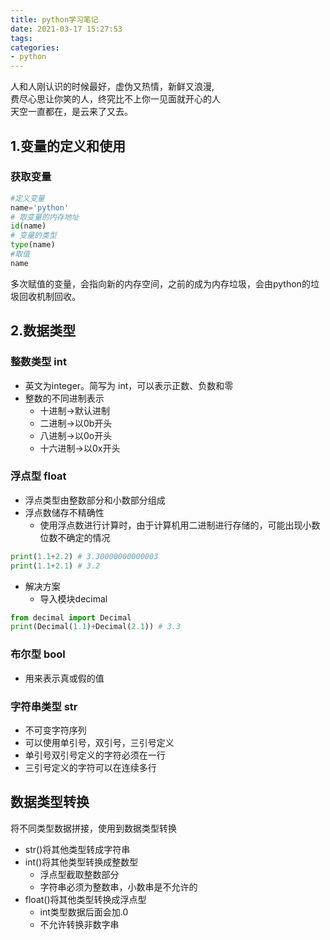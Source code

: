 ```yaml
---
title: python学习笔记
date: 2021-03-17 15:27:53
tags:
categories:
- python
---
```

人和人刚认识的时候最好，虚伪又热情，新鲜又浪漫,   
费尽心思让你笑的人，终究比不上你一见面就开心的人  
天空一直都在，是云来了又去。
## 1.变量的定义和使用
### 获取变量
```python
#定义变量
name='python'
# 取变量的内存地址
id(name)
# 变量的类型
type(name)
#取值
name
```
多次赋值的变量，会指向新的内存空间，之前的成为内存垃圾，会由python的垃圾回收机制回收。
## 2.数据类型
### 整数类型 int
* 英文为integer。简写为 int，可以表示正数、负数和零
* 整数的不同进制表示
  * 十进制->默认进制
  * 二进制->以0b开头
  * 八进制->以0o开头
  * 十六进制->以0x开头
### 浮点型 float
* 浮点类型由整数部分和小数部分组成
* 浮点数储存不精确性
    * 使用浮点数进行计算时，由于计算机用二进制进行存储的，可能出现小数位数不确定的情况
```python
print(1.1+2.2) # 3.30000000000003
print(1.1+2.1) # 3.2
```
* 解决方案
    * 导入模块decimal
```python
from decimal import Decimal
print(Decimal(1.1)+Decimal(2.1)) # 3.3
```
### 布尔型 bool
* 用来表示真或假的值
### 字符串类型 str
* 不可变字符序列
* 可以使用单引号，双引号，三引号定义
* 单引号双引号定义的字符必须在一行
* 三引号定义的字符可以在连续多行
## 数据类型转换
将不同类型数据拼接，使用到数据类型转换
* str()将其他类型转成字符串
* int()将其他类型转换成整数型
    * 浮点型截取整数部分
    * 字符串必须为整数串，小数串是不允许的
* float()将其他类型转换成浮点型 
    * int类型数据后面会加.0
    * 不允许转换非数字串